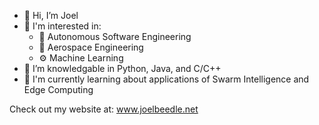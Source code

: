 - 👋 Hi, I’m Joel
- 📖 I'm interested in:
  - 🤖 Autonomous Software Engineering
  - 🚀 Aerospace Engineering
  - ⚙️ Machine Learning
- 👀 I’m knowledgable in Python, Java, and C/C++
- 🌱 I'm currently learning about applications of Swarm Intelligence and Edge Computing

Check out my website at: www.joelbeedle.net

<!---
joelbeedle/joelbeedle is a ✨ special ✨ repository because its `README.md` (this file) appears on your GitHub profile.
You can click the Preview link to take a look at your changes.
--->
